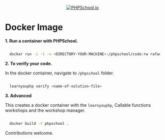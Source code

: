 
<p align="center">
  <a href="https://www.phpschool.io/">
    <img alt="PHPSchool.io" src="https://avatars1.githubusercontent.com/u/14904751?v=3&s=200">
  </a>
</p>

# Docker Image
    
**1. Run a container with PHPSchool.**
  
```bash

  docker run -i -t -v <DIRECTORY-YOUR-MACHINE>:/phpschool/code:rw rafaelcgstz/phpschool bash

```

**2. To verify your code.** 
	
In the docker container, navigate to `/phpschool` folder.

```bash

  learnyouphp verify <name-of-solution-file>

```
    
    
**3. Advanced**

This creates a docker container with the `learnyouphp`, Callable functions workshops and the workshop manager.

```bash

  docker build -t phpschool .  

```

Contributions welcome.
